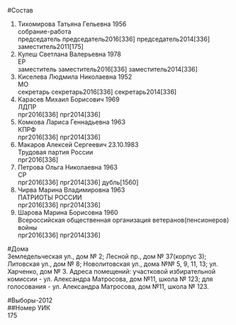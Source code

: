 #Состав  
1. Тихомирова Татьяна Гельевна 1956  
    собрание-работа  
    председатель председатель2016[336] председатель2014[336] заместитель2011[175]  
2. Кулеш Светлана Валерьевна 1978  
    ЕР  
    заместитель заместитель2016[336] заместитель2014[336]  
3. Киселева Людмила Николаевна 1952  
    МО  
    секретарь секретарь2016[336] секретарь2014[336]  
4. Карасев Михаил Борисович 1969  
    ЛДПР  
    прг2016[336] прг2014[336]  
5. Комкова Лариса Геннадьевна 1963  
    КПРФ  
    прг2016[336] прг2014[336]  
6. Макаров Алексей Сергеевич 23.10.1983  
    Трудовая партия России  
    прг2016[336]  
7. Петрова Ольга Николаевна 1963  
    СР  
    прг2016[336] прг2014[336] дубль[1560]  
8. Чирва Марина Владимировна 1963  
    ПАТРИОТЫ РОССИИ  
    прг2016[336] прг2014[336]  
9. Шарова Марина Борисовна 1960  
    Всероссийская общественная организация ветеранов(пенсионеров) войны  
    прг2016[336] прг2014[336]  
  
#Дома  
Земледельческая ул., дом № 2; Лесной пр., дом № 37(корпус 3); Литовская ул., дом № 8; Новолитовская ул., дома №№ 5, 9, 11, 13; ул. Харченко, дом № 3. Адреса помещений: участковой избирательной комиссии - ул. Александра Матросова, дом №11, школа № 123; для голосования - ул. Александра Матросова, дом №11, школа № 123.  
  
#Выборы-2012  
##Номер УИК  
175  
